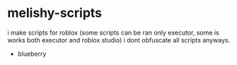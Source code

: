 # melishy-scripts
i make scripts for roblox (some scripts can be ran only executor, some is works both executor and roblox studio)
i dont obfuscate all scripts anyways.

- blueberry

